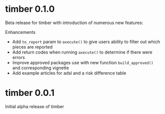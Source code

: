 # timber 0.1.0

Beta release for timber with introduction of numerous new features:

Enhancements
- Add `to_report` param to `axecute()` to give users ability to filter out which pieces are reported
- Add return codes when running `axecute()` to determine if there were errors
- Improve approved packages use with new function `build_approved()` and corresponding vignette
- Add example articles for adsl and a risk difference table

# timber 0.0.1

Initial alpha release of timber
